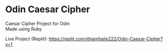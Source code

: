 # Odin Caesar Cipher
Caesar Cipher Project for Odin  
Made using Ruby  

Live Project (Replit): https://replit.com/@iamhaile222/Odin-Caesar-Cipher?v=1